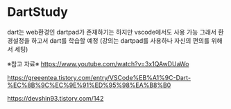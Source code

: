 # DartStudy

dart는 web환경인 dartpad가 존재하기는 하지만 vscode에서도 사용 가능
그래서 환경설정을 하고서 dart를 학습할 예정
(강의는 dartpad를 사용하나 자신의 편의를 위해서 세팅)

※참고 자료※
https://www.youtube.com/watch?v=3x1QAwDUaWo

https://greeentea.tistory.com/entry/VSCode%EB%A1%9C-Dart-%EC%8B%9C%EC%9E%91%ED%95%98%EA%B8%B0

https://devshin93.tistory.com/142